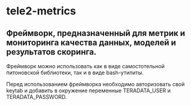 # tele2-metrics

## Фреймворк, предназначенный для метрик и мониторинга качества данных, моделей и результатов скоринга.

Фреймворк можно использовать 
как в виде самостотельной питоновской библиотеки,
так и в виде bash-утилиты.

Перед использованием фреймворка необходимо 
авторизовать свой keytab и добавить в окружение 
переменные TERADATA_USER и TERADATA_PASSWORD.




